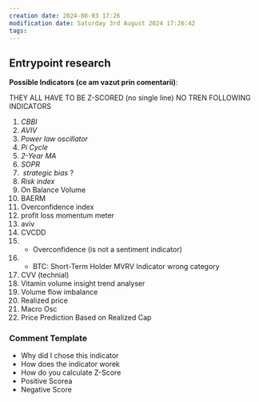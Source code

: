 ```yaml
---
creation date: 2024-08-03 17:26
modification date: Saturday 3rd August 2024 17:26:42
tags:
---
```





## Entrypoint research


**Possible Indicators (ce am vazut prin comentarii)**:

THEY ALL HAVE TO BE Z-SCORED (no single line)
NO TREN FOLLOWING INDICATORS

1. *CBBI* 
2. *AVIV* 
3. *Power law oscillator*
4. *Pi Cycle*
5. *2-Year MA*
6. *SOPR*
7.  *strategic bias* ?
8. *Risk index*
9. On Balance Volume
10. BAERM
11. Overconfidence index
12. profit loss momentum meter
13. aviv
14. CVCDD
15. - Overconfidence (is not a sentiment indicator)
16. - BTC: Short-Term Holder MVRV Indicator wrong category
17. CVV (technial)
18. Vitamin volume insight trend analyser 
19. Volume flow imbalance
20. Realized price
21. Macro Osc
22. Price Prediction Based on Realized Cap
   
   
   
   
### Comment Template
   
- Why did I chose this indicator
- How does the indicator worek
- How do you calculate Z-Score
- Positive Scorea
- Negative Score